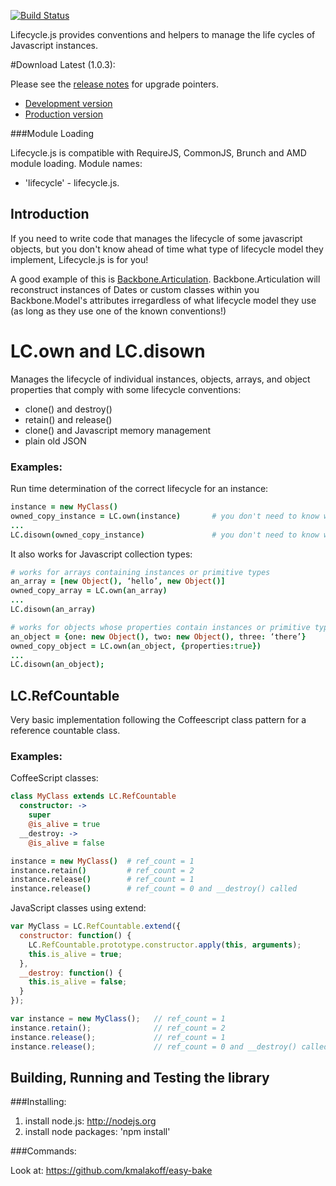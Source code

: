 [![Build Status](https://secure.travis-ci.org/kmalakoff/lifecycle.png)](http://travis-ci.org/kmalakoff/lifecycle#master)

Lifecycle.js provides conventions and helpers to manage the life cycles of Javascript instances.

#Download Latest (1.0.3):

Please see the [release notes](https://github.com/kmalakoff/lifecycle/blob/master/RELEASE_NOTES.md) for upgrade pointers.

* [Development version](https://raw.github.com/kmalakoff/lifecycle/1.0.3/lifecycle.js)
* [Production version](https://raw.github.com/kmalakoff/lifecycle/1.0.3/lifecycle.min.js)

###Module Loading

Lifecycle.js is compatible with RequireJS, CommonJS, Brunch and AMD module loading. Module names:

* 'lifecycle' - lifecycle.js.

Introduction
------------
If you need to write code that manages the lifecycle of some javascript objects, but you don't know ahead of time what type of lifecycle model they implement, Lifecycle.js is for you!

A good example of this is [Backbone.Articulation](https://github.com/kmalakoff/backbone-articulation). Backbone.Articulation will reconstruct instances of Dates or custom classes within you Backbone.Model's attributes irregardless of what lifecycle model they use (as long as they use one of the known conventions!)

# LC.own and LC.disown
Manages the lifecycle of individual instances, objects, arrays, and object properties that comply with some lifecycle conventions:

* clone() and destroy()
* retain() and release()
* clone() and Javascript memory management
* plain old JSON

### Examples:

Run time determination of the correct lifecycle for an instance:

```coffeescript
instance = new MyClass()
owned_copy_instance = LC.own(instance)       # you don't need to know whether MyClass needs to get cloned, retained, etc
...
LC.disown(owned_copy_instance)               # you don't need to know whether MyClass needs to get destroyed, released, etc
```

It also works for Javascript collection types:

```coffeescript
# works for arrays containing instances or primitive types
an_array = [new Object(), ‘hello’, new Object()]
owned_copy_array = LC.own(an_array)
...
LC.disown(an_array)

# works for objects whose properties contain instances or primitive types
an_object = {one: new Object(), two: new Object(), three: ‘there’}
owned_copy_object = LC.own(an_object, {properties:true})
...
LC.disown(an_object);
```

## LC.RefCountable
Very basic implementation following the Coffeescript class pattern for a reference countable class.

### Examples:

CoffeeScript classes:

```coffeescript
class MyClass extends LC.RefCountable
  constructor: ->
    super
    @is_alive = true
  __destroy: ->
    @is_alive = false

instance = new MyClass()  # ref_count = 1
instance.retain()         # ref_count = 2
instance.release()        # ref_count = 1
instance.release()        # ref_count = 0 and __destroy() called
```

JavaScript classes using extend:

```javascript
var MyClass = LC.RefCountable.extend({
  constructor: function() {
    LC.RefCountable.prototype.constructor.apply(this, arguments);
    this.is_alive = true;
  },
  __destroy: function() {
    this.is_alive = false;
  }
});

var instance = new MyClass();   // ref_count = 1
instance.retain();              // ref_count = 2
instance.release();             // ref_count = 1
instance.release();             // ref_count = 0 and __destroy() called
```

Building, Running and Testing the library
-----------------------

###Installing:

1. install node.js: http://nodejs.org
2. install node packages: 'npm install'

###Commands:

Look at: https://github.com/kmalakoff/easy-bake